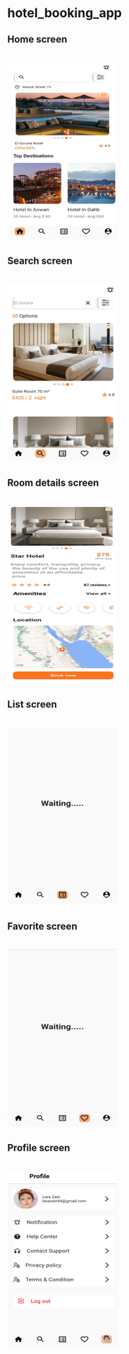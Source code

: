 # hotel_booking_app
## Home screen
 # <img src="https://github.com/Karim-Monir/hotel_booking_app/blob/hind/home.PNG" alt="QR Code" width="250" height="400">
## Search screen
 # <img src="https://github.com/Karim-Monir/hotel_booking_app/blob/hind/search.jpeg" alt="QR Code" width="250" height="400">
## Room details screen
 # <img src="https://github.com/Karim-Monir/hotel_booking_app/blob/hind/room%20details.PNG" alt="QR Code" width="250" height="400">
## List screen
 # <img src="https://github.com/Karim-Monir/hotel_booking_app/blob/hind/list.jpeg" alt="QR Code" width="250" height="400">
## Favorite screen
 # <img src="https://github.com/Karim-Monir/hotel_booking_app/blob/hind/favourite.jpeg" alt="QR Code" width="250" height="400">
## Profile screen
 # <img src="https://github.com/Karim-Monir/hotel_booking_app/blob/hind/profile%20(2).jpeg" alt="QR Code" width="250" height="400">
